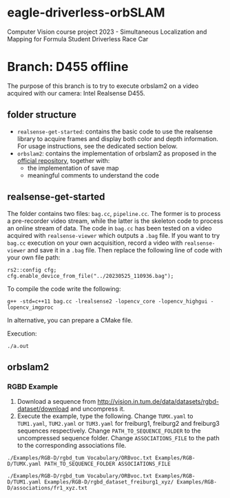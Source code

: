 # eagle-driverless-orbSLAM
Computer Vision course project 2023 - Simultaneous Localization and Mapping for Formula Student Driverless Race Car

# Branch: D455 offline
The purpose of this branch is to try to execute orbslam2 on a video acquired with our camera: Intel Realsense D455.

## folder structure
- `realsense-get-started`: contains the basic code to use the realsense library to acquire frames and display both color and depth information. For usage instructions, see the dedicated section below.
- `orbslam2`: contains the implementation of orbslam2 as proposed in the [official repository](https://github.com/raulmur/ORB_SLAM2), together with:
  -  the implementation of save map
  -  meaningful comments to understand the code

## realsense-get-started
The folder contains two files: `bag.cc`, `pipeline.cc`. The former is to process a pre-recorder video stream, while the latter is the skeleton code to process an online stream of data.
The code in `bag.cc` has been tested on a video acquired with `realsense-viewer` which outputs a `.bag` file. If you want to try `bag.cc` execution on your own acquisition, record a video with `realsense-viewer` and save it in a `.bag` file. Then replace the following line of code with your own file path:
```
rs2::config cfg;
cfg.enable_device_from_file("../20230525_110936.bag");
```
To compile the code write the following:
```
g++ -std=c++11 bag.cc -lrealsense2 -lopencv_core -lopencv_highgui -lopencv_imgproc
```
In alternative, you can prepare a CMake file.

Execution:
```
./a.out
```

## orbslam2
### RGBD Example
1. Download a sequence from http://vision.in.tum.de/data/datasets/rgbd-dataset/download and uncompress it.
2. Execute the example, type the following. Change `TUMX.yaml` to `TUM1.yaml`, `TUM2.yaml` or `TUM3.yaml` for freiburg1, freiburg2 and freiburg3 sequences respectively. Change `PATH_TO_SEQUENCE_FOLDER` to the uncompressed sequence folder. Change `ASSOCIATIONS_FILE` to the path to the corresponding associations file.
```
./Examples/RGB-D/rgbd_tum Vocabulary/ORBvoc.txt Examples/RGB-D/TUMX.yaml PATH_TO_SEQUENCE_FOLDER ASSOCIATIONS_FILE
```

```
./Examples/RGB-D/rgbd_tum Vocabulary/ORBvoc.txt Examples/RGB-D/TUM1.yaml Examples/RGB-D/rgbd_dataset_freiburg1_xyz/ Examples/RGB-D/associations/fr1_xyz.txt
```
